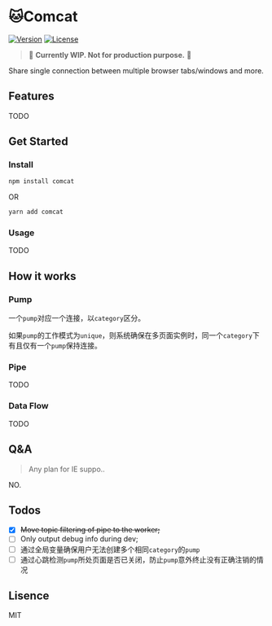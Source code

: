 # :cat:Comcat

[![Version][version-badge]][npm]
[![License][license-badge]][license]
<!-- ![Downloads][download-badge] -->

> :construction: **Currently WIP. Not for production purpose.** :construction:

Share single connection between multiple browser tabs/windows and more.

## Features

TODO

## Get Started

### Install

``` bash
npm install comcat
```

OR

``` bash
yarn add comcat
```


### Usage

TODO

## How it works

### Pump

一个`pump`对应一个连接，以`category`区分。

如果`pump`的工作模式为`unique`，则系统确保在多页面实例时，同一个`category`下有且仅有一个`pump`保持连接。

### Pipe

TODO

### Data Flow

TODO

## Q&A

> Any plan for IE suppo..

NO.

## Todos

- [x] ~~Move topic filtering of pipe to the worker;~~
- [ ] Only output debug info during dev;
- [ ] 通过全局变量确保用户无法创建多个相同`category`的`pump`
- [ ] 通过心跳检测`pump`所处页面是否已关闭，防止`pump`意外终止没有正确注销的情况

## Lisence

MIT

[version-badge]: https://img.shields.io/npm/v/comcat.svg
[npm]: https://www.npmjs.com/package/comcat
[download-badge]: https://img.shields.io/npm/dt/comcat.svg
[license]: LICENSE
[license-badge]: https://img.shields.io/npm/l/comcat.svg
